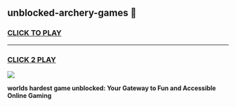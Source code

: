 
## unblocked-archery-games 👋
<h3>
<a href="https://premium.freeplayer.one?title=unblocked-archery-games&ref=14F">CLICK TO PLAY</a></h3>
<hr>

<h3>
<a href="https://premium.freeplayer.one?title=unblocked-archery-games&ref=14F">CLICK 2 PLAY</a>
  
</h3>

<a href="https://premium.freeplayer.one?title=unblocked-archery-games&ref=12F/"><img src="https://clearcache.store/games.png"></a>


**worlds hardest game unblocked: Your Gateway to Fun and Accessible Online Gaming**
